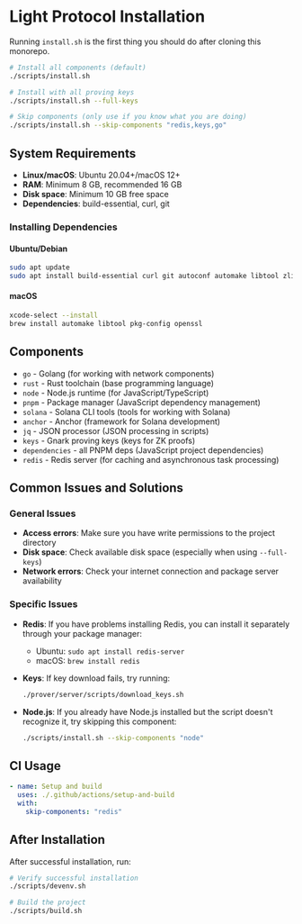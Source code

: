 # Light Protocol Installation

Running `install.sh` is the first thing you should do after cloning this monorepo.

```bash
# Install all components (default)
./scripts/install.sh

# Install with all proving keys
./scripts/install.sh --full-keys

# Skip components (only use if you know what you are doing)
./scripts/install.sh --skip-components "redis,keys,go"
```

## System Requirements

- **Linux/macOS**: Ubuntu 20.04+/macOS 12+
- **RAM**: Minimum 8 GB, recommended 16 GB
- **Disk space**: Minimum 10 GB free space
- **Dependencies**: build-essential, curl, git

### Installing Dependencies

#### Ubuntu/Debian
```bash
sudo apt update
sudo apt install build-essential curl git autoconf automake libtool zlib1g-dev pkg-config libssl-dev
```

#### macOS
```bash
xcode-select --install
brew install automake libtool pkg-config openssl
```

## Components

- `go` - Golang (for working with network components)
- `rust` - Rust toolchain (base programming language)
- `node` - Node.js runtime (for JavaScript/TypeScript)
- `pnpm` - Package manager (JavaScript dependency management)
- `solana` - Solana CLI tools (tools for working with Solana)
- `anchor` - Anchor (framework for Solana development)
- `jq` - JSON processor (JSON processing in scripts)
- `keys` - Gnark proving keys (keys for ZK proofs)
- `dependencies` - all PNPM deps (JavaScript project dependencies)
- `redis` - Redis server (for caching and asynchronous task processing)

## Common Issues and Solutions

### General Issues

- **Access errors**: Make sure you have write permissions to the project directory
- **Disk space**: Check available disk space (especially when using `--full-keys`)
- **Network errors**: Check your internet connection and package server availability

### Specific Issues

- **Redis**: If you have problems installing Redis, you can install it separately through your package manager:
  - Ubuntu: `sudo apt install redis-server`
  - macOS: `brew install redis`

- **Keys**: If key download fails, try running:
  ```bash
  ./prover/server/scripts/download_keys.sh
  ```

- **Node.js**: If you already have Node.js installed but the script doesn't recognize it, try skipping this component:
  ```bash
  ./scripts/install.sh --skip-components "node"
  ```

## CI Usage

```yaml
- name: Setup and build
  uses: ./.github/actions/setup-and-build
  with:
    skip-components: "redis"
```

## After Installation

After successful installation, run:

```bash
# Verify successful installation
./scripts/devenv.sh

# Build the project
./scripts/build.sh
```
